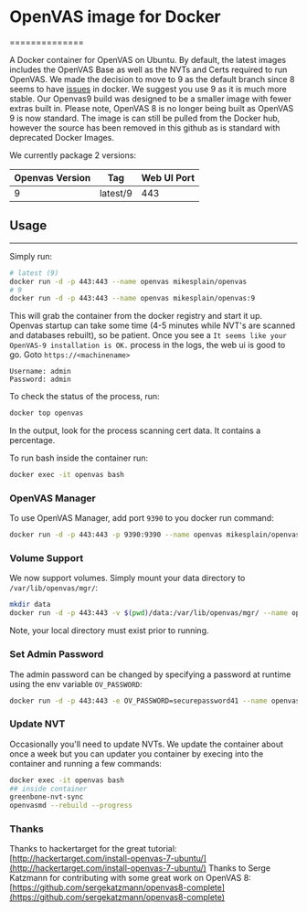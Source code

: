 # OpenVAS image for Docker

==============

A Docker container for OpenVAS on Ubuntu.  By default, the latest images includes the OpenVAS Base as well as the NVTs and Certs required to run OpenVAS.  We made the decision to move to 9 as the default branch since 8 seems to have [issues](https://github.com/xytnba/openvas-docker) in docker.  We suggest you use 9 as it is much more stable. Our Openvas9 build was designed to be a smaller image with fewer extras built in. Please note, OpenVAS 8 is no longer being built as OpenVAS 9 is now standard.  The image is can still be pulled from the Docker hub, however the source has been removed in this github as is standard with deprecated Docker Images.

We currently package 2 versions:

| Openvas Version | Tag     | Web UI Port |
|-----------------|---------|-------------|
| 9               | latest/9| 443        |

## Usage

-----

Simply run:

```bash
# latest (9)
docker run -d -p 443:443 --name openvas mikesplain/openvas
# 9
docker run -d -p 443:443 --name openvas mikesplain/openvas:9
```

This will grab the container from the docker registry and start it up.  Openvas startup can take some time (4-5 minutes while NVT's are scanned and databases rebuilt), so be patient.  Once you see a `It seems like your OpenVAS-9 installation is OK.` process in the logs, the web ui is good to go.  Goto `https://<machinename>`

```vim
Username: admin
Password: admin
```

To check the status of the process, run:

```bash
docker top openvas
```

In the output, look for the process scanning cert data.  It contains a percentage.

To run bash inside the container run:

```bash
docker exec -it openvas bash
```

### OpenVAS Manager

To use OpenVAS Manager, add port `9390` to you docker run command:

```bash
docker run -d -p 443:443 -p 9390:9390 --name openvas mikesplain/openvas
```

### Volume Support

We now support volumes. Simply mount your data directory to `/var/lib/openvas/mgr/`:

```bash
mkdir data
docker run -d -p 443:443 -v $(pwd)/data:/var/lib/openvas/mgr/ --name openvas mikesplain/openvas
```

Note, your local directory must exist prior to running.

### Set Admin Password

The admin password can be changed by specifying a password at runtime using the env variable `OV_PASSWORD`:

```bash
docker run -d -p 443:443 -e OV_PASSWORD=securepassword41 --name openvas mikesplain/openvas
```

### Update NVT

Occasionally you'll need to update NVTs. We update the container about once a week but you can updater you container by execing into the container and running a few commands:

```bash
docker exec -it openvas bash
## inside container
greenbone-nvt-sync
openvasmd --rebuild --progress
```

### Thanks

Thanks to hackertarget for the great tutorial: [http://hackertarget.com/install-openvas-7-ubuntu/](http://hackertarget.com/install-openvas-7-ubuntu/)
Thanks to Serge Katzmann for contributing with some great work on OpenVAS 8: [https://github.com/sergekatzmann/openvas8-complete](https://github.com/sergekatzmann/openvas8-complete)
